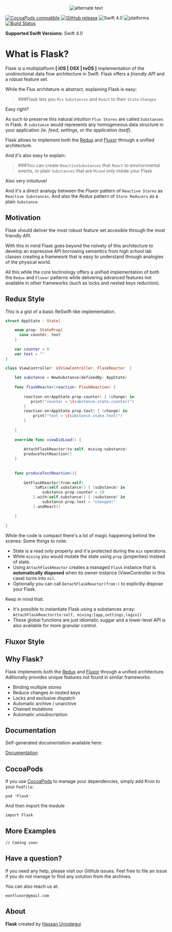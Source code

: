  <p align="center"> 
    <img src="http://res.cloudinary.com/dmje5xfzh/image/upload/c_scale,r_60,w_280/v1536646955/static/Flask-logo.png" alt="alternate text">
 </p>
 

[![CocoaPods compatible](https://img.shields.io/cocoapods/v/Flask.svg)](#cocoapods) 
[![GitHub release](https://img.shields.io/github/release/eonfluxor/Flask.svg)](https://github.com/eonfluxor/delay/releases) 
![Swift 4.0](https://img.shields.io/badge/Swift-4.1-orange.svg) 
![platforms](https://img.shields.io/cocoapods/p/Flask.svg)
[![Build Status](https://travis-ci.org/eonfluxor/flask.svg?branch=master)](https://travis-ci.org/eonfluxor/flask)

**Supported Swift Versions:** Swift 4.0

# What is Flask?
Flask is a multiplatform **[ iOS | OSX | tvOS ]** implementation of the unidirectional data flow architecture in Swift. Flask offers a *friendly API* and a robust feature set. 

While the Flux architeture is abstract, explaining Flask is easy:

> ###Flask lets you `Mix` `Substances` and `React` to their `State` `Changes`

Easy right?

As such to preserve this natural intuition  `Flux Stores` are called `Substances` in  Flask. A `substance` would represents any homogeneous data structure in your application *(ie. feed, settings, or the application itself).*

Flask allows to implement both the [Redux](https://github.com/reactjs/redux) and [Fluxor](http://fluxxor.com/) through a unified architecture.

And it's also easy to explain:

> ###You can create `ReactiveSubstances` that `React` to environmental events, or plain `Substances` that are `Mixed` only inside your Flask

Also very inituituve!

And it's a direct analogy between the *Fluxor* pattern of `Reactive Stores` as `Reactive Substances`. And also the *Redux* pattern of `Store Reducers`  as a plain `Substance`.

## Motivation

Flask should deliver the most robust feature set accesible through the most friendly API.

With this in mind Flask goes beyond the nolvety of this architecture to develop an expressive API borrowing semantics from high school lab classes creating a framework that is easy to understand through analogies of the physical world.

All this while the core technology offers a unified implementation of both the `Redux` and `Fluxor` patterns while delivering advanced features not available in other frameworks (such as locks and nested keys reduction). 

## Redux Style

This is a gist of a basic ReSwift-like implementation. 

```swift
struct AppState : State{

	enum prop: StateProp{
	  case counter, text
	}
	
	var counter = 0
	var text = ""
}
```

```swift
class ViewController: UIViewController, FlaskReactor  {
       
    let substance = NewSubstance(definedBy: AppState)
       
    func flaskReactor(reaction: FlaskReaction) {
    
        reaction.on(AppState.prop.counter) { (change) in
           print("counter = \(substance.state.counter)")
        }
        reaction.on(AppState.prop.text) { (change) in
            print("text = \(substance.state.text)")
        }
        
    }
    
    override func viewDidLoad() {
      
        AttachFlaskReactor(to:self, mixing:substance)
        produceTestReaction()
    }
    
 
    func produceTestReaction(){    
    
        GetFlaskReactor(from:self)
            .toMix(self.substance!) { (substance) in
                substance.prop.counter = 10
            }.with(self.substance!) { (substance) in
                substance.prop.text = "changed!"
            }.andReact()
            
    }
    
}

```
While the code is compact there's a lot of magic happening behind the scenes: Some things to note:

* State is a read only property and it'a protected during the `mix` operatons.
* While `mixing` you would mutate the state using `prop` (properties) instead of state.
* Using `AttachFlaskReactor` creates a managed `Flask` instance that is **automatically disposed** when its owner instance (ViewController in this case) turns into `nil`.  
* Optionally you can call `DetachFlaskReactor(from:)` to explicitly dispose your Flask.

Keep in mind that:
 
* It's possible to instantiate Flask using a substances array: `AttachFlaskReactor(to:self, mixing:[app,settings,login])`
* These global functions are just idiomatic suggar and a lower-level API is also available for more granular control.

## Fluxor Style


## Why Flask?

Flask implements both the [Redux](https://github.com/reactjs/redux) and [Fluxor](http://fluxxor.com/) through a unified architecture. Aditionally provides unique features not found in similar frameworks:

* Binding multiple stores
* Reduce changes in nested keys
* Locks and exclusive dispatch
* Automatic archive / unarchive
* Chained mutations
* Automatic unsubscription


## Documentation

Self-generated documentation available here:

[Documentation](https://eonfluxor.github.io/flask/)

## CocoaPods

If you use [CocoaPods](https://cocoapods.org/pods/Flask) to manage your dependencies, simply add
Kron to your `Podfile`:

```
pod 'Flask'
```

And then import the module

```
import Flask
```
   
   
## More Examples

```
// Coming soon
```

## Have a question?
If you need any help, please visit our GitHub issues. Feel free to file an issue if you do not manage to find any solution from the archives.

You can also reach us at: 

`eonfluxor@gmail.com `

## About

**Flask** created by [Hassan Uriostegui](http://linkedin.com/in/hassanvfx) 
